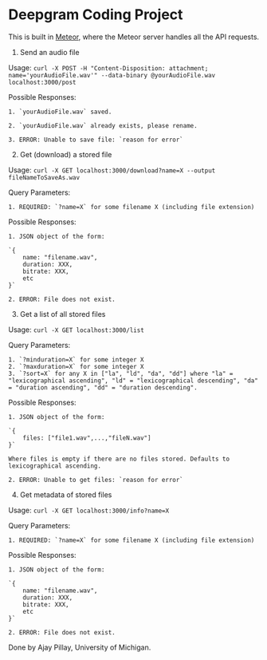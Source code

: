 # Deepgram Coding Project

This is built in [Meteor](https://www.meteor.com/), where the Meteor server handles all the API requests.

1. Send an audio file

Usage: `curl -X POST -H "Content-Disposition: attachment; name='yourAudioFile.wav'" --data-binary @yourAudioFile.wav localhost:3000/post`

Possible Responses:

    1. `yourAudioFile.wav` saved.

    2. `yourAudioFile.wav` already exists, please rename.

    3. ERROR: Unable to save file: `reason for error`

2. Get (download) a stored file

Usage: `curl -X GET localhost:3000/download?name=X --output fileNameToSaveAs.wav`

Query Parameters:

    1. REQUIRED: `?name=X` for some filename X (including file extension)

Possible Responses:

    1. JSON object of the form:

    `{
        name: "filename.wav",
        duration: XXX,
        bitrate: XXX,
        etc
    }`

    2. ERROR: File does not exist.

3. Get a list of all stored files

Usage: `curl -X GET localhost:3000/list`

Query Parameters:

    1. `?minduration=X` for some integer X
    2. `?maxduration=X` for some integer X
    3. `?sort=X` for any X in ["la", "ld", "da", "dd"] where "la" = "lexicographical ascending", "ld" = "lexicographical descending", "da" = "duration ascending", "dd" = "duration descending".

Possible Responses:

    1. JSON object of the form:

    `{
        files: ["file1.wav",...,"fileN.wav"]
    }`

    Where files is empty if there are no files stored. Defaults to lexicographical ascending.

    2. ERROR: Unable to get files: `reason for error`


4. Get metadata of stored files

Usage: `curl -X GET localhost:3000/info?name=X`

Query Parameters:

    1. REQUIRED: `?name=X` for some filename X (including file extension)

Possible Responses:

    1. JSON object of the form:

    `{
        name: "filename.wav",
        duration: XXX,
        bitrate: XXX,
        etc
    }`

    2. ERROR: File does not exist.


Done by Ajay Pillay, University of Michigan.